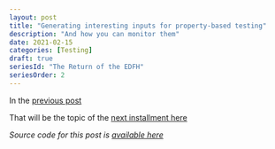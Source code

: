 ```yaml
---
layout: post
title: "Generating interesting inputs for property-based testing"
description: "And how you can monitor them"
date: 2021-02-15
categories: [Testing]
draft: true
seriesId: "The Return of the EDFH"
seriesOrder: 2
---
```


In the [previous post](./return-of-the-edfh)

That will be the topic of the [next installment here](/posts/return-of-the-edfh-3)

*Source code for this post is [available here](https://github.com/swlaschin/fsharpforfunandprofit.com_code/posts/return-of-the-edfh-2)*
